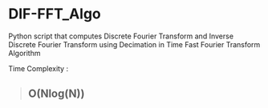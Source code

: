 # DIF-FFT_Algo
Python script that computes Discrete Fourier Transform and Inverse Discrete Fourier Transform using Decimation in Time Fast Fourier Transform Algorithm

Time Complexity :
> ## O(Nlog(N))
